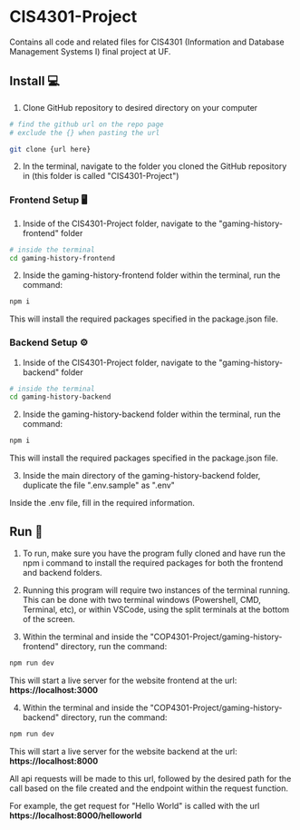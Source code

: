 # CIS4301-Project

Contains all code and related files for CIS4301 (Information and Database Management Systems I) final project at UF.

## Install 💻

1. Clone GitHub repository to desired directory on your computer

```bash
# find the github url on the repo page
# exclude the {} when pasting the url

git clone {url here}
```

2. In the terminal, navigate to the folder you cloned the GitHub repository in (this folder is called "CIS4301-Project")

### Frontend Setup 🖥️

1. Inside of the CIS4301-Project folder, navigate to the "gaming-history-frontend" folder

```bash
# inside the terminal
cd gaming-history-frontend
```

2. Inside the gaming-history-frontend folder within the terminal, run the command:

```bash
npm i
```

This will install the required packages specified in the package.json file.

### Backend Setup ⚙️

1. Inside of the CIS4301-Project folder, navigate to the "gaming-history-backend" folder

```bash
# inside the terminal
cd gaming-history-backend
```

2. Inside the gaming-history-backend folder within the terminal, run the command:

```bash
npm i
```

This will install the required packages specified in the package.json file.

3. Inside the main directory of the gaming-history-backend folder, duplicate the file ".env.sample" as ".env"

Inside the .env file, fill in the required information.

## Run 🚀

1. To run, make sure you have the program fully cloned and have run the npm i command to install the required packages for both the frontend and backend folders.

2. Running this program will require two instances of the terminal running. This can be done with two terminal windows (Powershell, CMD, Terminal, etc), or within VSCode, using the split terminals at the bottom of the screen.

3. Within the terminal and inside the "COP4301-Project/gaming-history-frontend" directory, run the command:

```bash
npm run dev
```

This will start a live server for the website frontend at the url: **https://localhost:3000**

4. Within the terminal and inside the "COP4301-Project/gaming-history-backend" directory, run the command:

```bash
npm run dev
```

This will start a live server for the website backend at the url: **https://localhost:8000**

All api requests will be made to this url, followed by the desired path for the call based on the file created and the endpoint within the request function.

For example, the get request for "Hello World" is called with the url **https://localhost:8000/helloworld**
